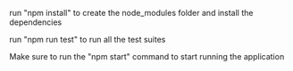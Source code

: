 run "npm install" to create the node_modules folder and install the dependencies

run "npm run test" to run all the test suites

Make sure to run the "npm start" command to start running the application
